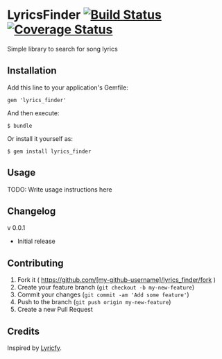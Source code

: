 # LyricsFinder [![Build Status](https://travis-ci.org/dnlR/lyrics_finder.svg?branch=master)](https://travis-ci.org/dnlR/lyrics_finder) [![Coverage Status](https://coveralls.io/repos/dnlR/lyrics_finder/badge.png?branch=master)](https://coveralls.io/r/dnlR/lyrics_finder?branch=master)

Simple library to search for song lyrics 

## Installation

Add this line to your application's Gemfile:

    gem 'lyrics_finder'

And then execute:

    $ bundle

Or install it yourself as:

    $ gem install lyrics_finder

## Usage

TODO: Write usage instructions here

## Changelog

v 0.0.1

- Initial release

## Contributing

1. Fork it ( https://github.com/[my-github-username]/lyrics_finder/fork )
2. Create your feature branch (`git checkout -b my-new-feature`)
3. Commit your changes (`git commit -am 'Add some feature'`)
4. Push to the branch (`git push origin my-new-feature`)
5. Create a new Pull Request

## Credits

Inspired by [Lyricfy](https://github.com/javichito/Lyricfy).
